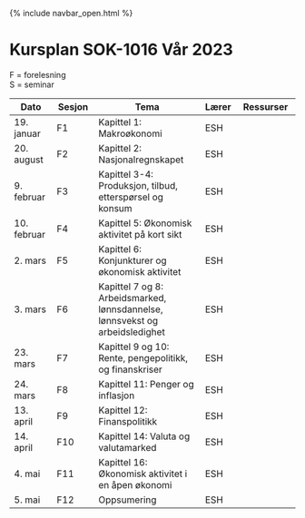 {% include navbar_open.html %}
#  Kursplan SOK-1016 Vår 2023

F = forelesning             
S = seminar             


|Dato <img width=100/>| Sesjon <img width=80/>   | Tema                                                              | Lærer  | Ressurser <img width=200/>  |
|--------|----------------|----------------------------------------------------------------------|-----------|--------------------------------------|
|19. januar   |F1| Kapittel 1: Makroøkonomi   | ESH || 
|20. august   |F2| Kapittel 2: Nasjonalregnskapet  | ESH ||
|9. februar   |F3| Kapittel 3-4: Produksjon, tilbud, etterspørsel og konsum | ESH |   |
|10. februar  |F4| Kapittel 5: Økonomisk aktivitet på kort sikt | ESH ||
|2. mars      |F5| Kapittel 6: Konjunkturer og økonomisk aktivitet| ESH ||
|3. mars      |F6| Kapittel 7 og 8: Arbeidsmarked, lønnsdannelse, lønnsvekst og arbeidsledighet | ESH ||
|23. mars     |F7| Kapittel 9 og 10: Rente, pengepolitikk, og finanskriser | ESH ||
|24. mars     |F8|Kapittel 11: Penger og inflasjon |ESH ||
|13. april    |F9| Kapittel 12: Finanspolitikk | ESH||
|14. april    |F10| Kapittel 14: Valuta og valutamarked | ESH || 
|4. mai       |F11|Kapittel 16: Økonomisk aktivitet i en åpen økonomi  | ESH ||
|5. mai       |F12|Oppsumering |ESH ||
